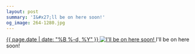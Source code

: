 ```yaml
---
layout: post
summary: 'I&#x27;ll be on here soon!'
og_image: 264-1280.jpg
---
```


<p>
 <time>
  <a href="/264">
   {{ page.date | date: "%B %-d, %Y" }}
  </a>
 </time>
 <a href="/264">
  <img alt="I'll be on here soon!" data-taken="12/31/2013" sizes="(min-width: 700px) 50vw, calc(100vw - 2rem)" src="{{ site.assets_url }}/264-640.jpg" srcset="{{ site.assets_url }}/264-1280.jpg 1280w, {{ site.assets_url }}/264-960.jpg 960w, {{ site.assets_url }}/264-640.jpg 640w, {{ site.assets_url }}/264-320.jpg 320w"/>
 </a>
 <span>
  I'll be on here soon!
 </span>
</p>
